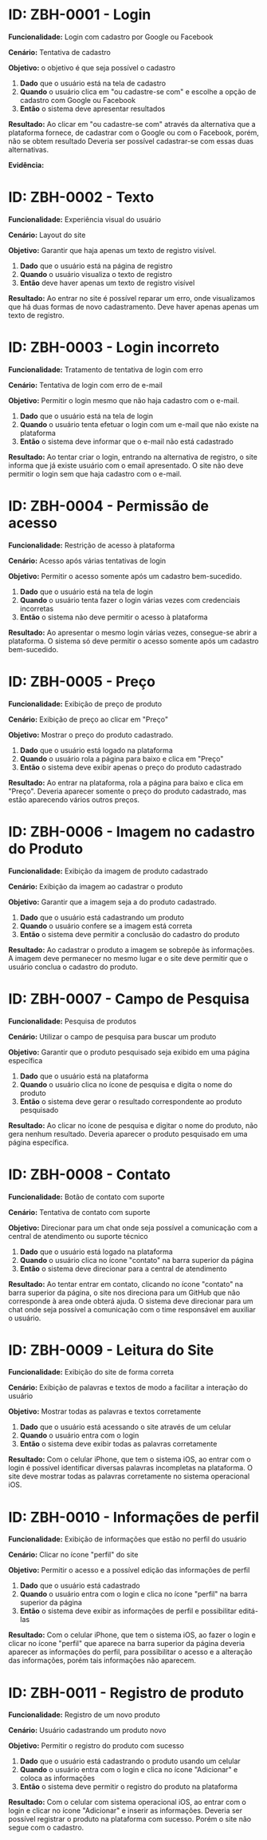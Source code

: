 # ID: ZBH-0001 - Login 

**Funcionalidade:** Login com cadastro por Google ou Facebook

**Cenário:** Tentativa de cadastro

**Objetivo:** o objetivo é que seja possível o cadastro

1. **Dado** que o usuário está na tela de cadastro
2. **Quando** o usuário clica em "ou cadastre-se com" e escolhe a opção de cadastro com Google ou Facebook
3. **Então** o sistema deve apresentar resultados

**Resultado:** Ao clicar em "ou cadastre-se com" através da alternativa que a plataforma fornece, de cadastrar com o Google ou com o Facebook, porém, não se obtem resultado	Deveria ser possível cadastrar-se com essas duas alternativas.

**Evidência:**

# ID: ZBH-0002 - Texto 

**Funcionalidade:** Experiência visual do usuário

**Cenário:** Layout do site

**Objetivo:** Garantir que haja apenas um texto de registro visível.

1. **Dado** que o usuário está na página de registro
2. **Quando** o usuário visualiza o texto de registro
3. **Então** deve haver apenas um texto de registro visível

**Resultado:** Ao entrar no site é possível reparar um erro, onde visualizamos que há duas formas de novo cadastramento. Deve haver apenas apenas um texto de registro.

# ID: ZBH-0003 - Login incorreto

**Funcionalidade:** Tratamento de tentativa de login com erro

**Cenário:** Tentativa de login com erro de e-mail

**Objetivo:** Permitir o login mesmo que não haja cadastro com o e-mail.

1. **Dado** que o usuário está na tela de login
2. **Quando** o usuário tenta efetuar o login com um e-mail que não existe na plataforma
3. **Então** o sistema deve informar que o e-mail não está cadastrado

**Resultado:** Ao tentar criar o login, entrando na alternativa de registro, o site informa que já existe usuário com o email apresentado. O site não deve permitir o login sem que haja cadastro com o e-mail.

# ID: ZBH-0004 - Permissão de acesso

**Funcionalidade:** Restrição de acesso à plataforma

**Cenário:** Acesso após várias tentativas de login

**Objetivo:** Permitir o acesso somente após um cadastro bem-sucedido.

1. **Dado** que o usuário está na tela de login
2. **Quando** o usuário tenta fazer o login várias vezes com credenciais incorretas
3. **Então** o sistema não deve permitir o acesso à plataforma

**Resultado:** Ao apresentar o mesmo login várias vezes, consegue-se abrir a plataforma. O sistema só deve permitir o acesso somente após um cadastro bem-sucedido.

# ID: ZBH-0005 - Preço

**Funcionalidade:** Exibição de preço de produto

**Cenário:** Exibição de preço ao clicar em "Preço"

**Objetivo:** Mostrar o preço do produto cadastrado.

1. **Dado** que o usuário está logado na plataforma
2. **Quando** o usuário rola a página para baixo e clica em "Preço"
3. **Então** o sistema deve exibir apenas o preço do produto cadastrado

**Resultado:** Ao entrar na plataforma, rola a página para baixo e clica em "Preço". Deveria aparecer somente o preço do produto cadastrado, mas estão aparecendo vários outros preços.

# ID: ZBH-0006 - Imagem no cadastro do Produto

**Funcionalidade:** Exibição da imagem de produto cadastrado

**Cenário:** Exibição da imagem ao cadastrar o produto

**Objetivo:** Garantir que a imagem seja a do produto cadastrado.

1. **Dado** que o usuário está cadastrando um produto
2. **Quando** o usuário confere se a imagem está correta 
3. **Então** o sistema deve permitir a conclusão do cadastro do produto

**Resultado:** Ao cadastrar o produto a imagem se sobrepôe às informações. A imagem deve permanecer no mesmo lugar e o site deve permitir que o usuário conclua o cadastro do produto.

# ID: ZBH-0007 - Campo de Pesquisa

**Funcionalidade:** Pesquisa de produtos

**Cenário:** Utilizar o campo de pesquisa para buscar um produto

**Objetivo:** Garantir que o produto pesquisado seja exibido em uma página específica

1. **Dado** que o usuário está na plataforma
2. **Quando** o usuário clica no ícone de pesquisa e digita o nome do produto
3. **Então** o sistema deve gerar o resultado correspondente ao produto pesquisado

**Resultado:** Ao clicar no ícone de pesquisa e digitar o nome do produto, não gera nenhum resultado. Deveria aparecer o produto pesquisado em uma página específica.

# ID: ZBH-0008 - Contato

**Funcionalidade:** Botão de contato com suporte

**Cenário:** Tentativa de contato com suporte

**Objetivo:** Direcionar para um chat onde seja possível a comunicação com a central de atendimento ou suporte técnico

1. **Dado** que o usuário está logado na plataforma
2. **Quando** o usuário clica no ícone "contato" na barra superior da página
3. **Então** o sistema deve direcionar para a central de atendimento
   
**Resultado:** Ao tentar entrar em contato, clicando no ícone "contato" na barra superior da página, o site nos direciona para um GitHub que não corresponde à area onde obterá ajuda. O sistema deve direcionar para um chat onde seja possível a comunicação com o time responsável em auxiliar o usuário.

# ID: ZBH-0009 - Leitura do Site

**Funcionalidade:** Exibição do site de forma correta

**Cenário:** Exibição de palavras e textos de modo a facilitar a interação do usuário

**Objetivo:** Mostrar todas as palavras e textos corretamente

1. **Dado** que o usuário está acessando o site através de um celular
2. **Quando** o usuário entra com o login
3. **Então** o sistema deve exibir todas as palavras corretamente

**Resultado:** Com o celular iPhone, que tem o sistema iOS, ao entrar com o login é possível identificar diversas palavras incompletas na plataforma. O site deve mostrar todas as palavras corretamente no sistema operacional iOS.

# ID: ZBH-0010 - Informações de perfil

**Funcionalidade:** Exibição de informações que estão no perfil do usuário

**Cenário:** Clicar no ícone "perfil" do site

**Objetivo:** Permitir o acesso e a possível edição das informações de perfil

1. **Dado** que o usuário está cadastrado 
2. **Quando** o usuário entra com o login e clica no ícone "perfil" na barra superior da página
3. **Então** o sistema deve exibir as informações de perfil e possibilitar editá-las
   
**Resultado:** Com o celular iPhone, que tem o sistema iOS, ao fazer o login e clicar no ícone "perfil" que aparece na barra superior da página deveria aparecer as informações do perfil, para possibilitar o acesso e a alteração das informações, porém tais informações não aparecem.

# ID: ZBH-0011 - Registro de produto

**Funcionalidade:** Registro de um novo produto

**Cenário:** Usuário cadastrando um produto novo

**Objetivo:** Permitir o registro do produto com sucesso

1. **Dado** que o usuário está cadastrando o produto usando um celular 
2. **Quando** o usuário entra com o login e clica no ícone "Adicionar" e coloca as informações
3. **Então** o sistema deve permitir o registro do produto na plataforma

**Resultado:** Com o celular com sistema operacional iOS, ao entrar com o login e clicar no ícone "Adicionar" e inserir as informações. Deveria ser possível registrar o produto na plataforma com sucesso. Porém o site não segue com o cadastro.
